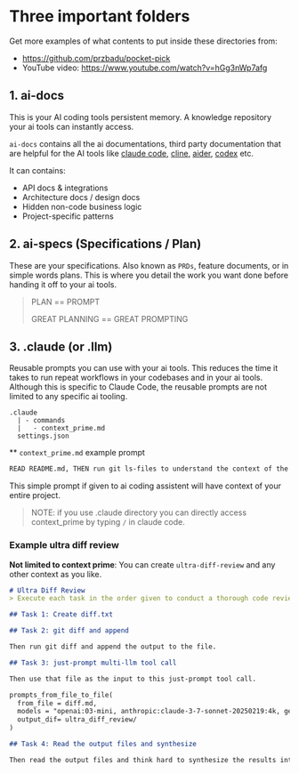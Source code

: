 # Three important folders

Get more examples of what contents to put inside these directories from:

- https://github.com/przbadu/pocket-pick
- YouTube video: https://www.youtube.com/watch?v=hGg3nWp7afg

## 1. ai-docs

This is your AI coding tools persistent memory. A knowledge repository your ai tools can instantly access.

`ai-docs` contains all the ai documentations, third party documentation that are helpful for the AI tools like [claude code](https://docs.anthropic.com/en/docs/claude-code/overview), [cline](https://cline.bot/), [aider](https://aider.chat/), [codex](https://github.com/openai/codex) etc.

It can contains:

- API docs & integrations
- Architecture docs / design docs
- Hidden non-code business logic
- Project-specific patterns

## 2. ai-specs (Specifications / Plan)

These are your specifications. Also known as `PRDs`, feature documents, or in simple words plans. This is where you detail the work you want done before handing it off to your ai tools.

> PLAN == PROMPT
>
> GREAT PLANNING == GREAT PROMPTING

## 3. .claude (or .llm)

Reusable prompts you can use with your ai tools. This reduces the time it takes to run repeat workflows in your codebases and in your ai tools. Although this is specific to Claude Code, the reusable prompts are not limited to any specific ai tooling.

```
.claude
  | - commands
  |   - context_prime.md
  settings.json
```

** `context_prime.md` example prompt

```md
READ README.md, THEN run git ls-files to understand the context of the project.
```

This simple prompt if given to ai coding assistent will have context of your entire project.

> NOTE: if you use .claude directory you can directly access context_prime by typing `/` in claude code.

### Example ultra diff review
**Not limited to context prime**: You can create `ultra-diff-review` and any other context as you like.

```markdown
# Ultra Diff Review
> Execute each task in the order given to conduct a thorough code review.

## Task 1: Create diff.txt

## Task 2: git diff and append

Then run git diff and append the output to the file.

## Task 3: just-prompt multi-llm tool call

Then use that file as the input to this just-prompt tool call.

prompts_from_file_to_file(
  from_file = diff.md,
  models = "openai:03-mini, anthropic:claude-3-7-sonnet-20250219:4k, gemini:gemini-2.0-flash-thinking-exp",
  output_dif= ultra_diff_review/
)

## Task 4: Read the output files and synthesize

Then read the output files and think hard to synthesize the results into a new single file called `ultra_diff_review/fusion_ultra_diff_review.md` following the original instructions plus any additional instructions or callouts you think are needed to create the best possible review.
```

